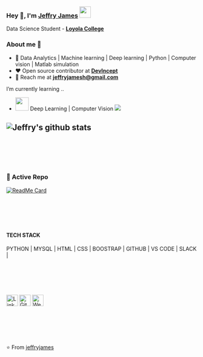 
### Hey 👋, I'm [Jeffry James]() <img src="https://github.com/TheDudeThatCode/TheDudeThatCode/blob/master/Assets/Developer.gif" width="30px">



Data Science Student - **[Loyola College](https://www.loyolacollege.edu/)** 



### About me :eyes:

- :dart: Data Analytics | Machine learning | Deep learning | Python | Computer vision | Matlab simulation   
- :heart: Open source contributor at **[DevIncept](https://devincept.codes/contribute.html)**
- :e-mail: Reach me at  **[jeffryjamesh@gmail.com](jeffryjamesh@gmail.com)**


I’m currently learning ..
- <img src="https://raw.githubusercontent.com/alexnaiman/alexnaiman/master/resources/ml.png" height="35px" /> Deep Learning | Computer Vision <img src="https://gfycat.com/ashamedweightydachshund">

![Jeffry's github stats](https://github-readme-stats.vercel.app/api?username=jeffryjames&show_icons=true&hide_border=true&theme=dracula)
---
<br><br><br><br>

### 👀 Active Repo
[![ReadMe Card](https://github-readme-stats.vercel.app/api/pin/?username=jeffryjames&repo=TensorFlow-Course&theme=radical "TensorFlow-Course")](https://github.com/jeffryjames/TensorFlow-Course)

<br><br><br><br>

#### TECH STACK

PYTHON | MYSQL | HTML | CSS | BOOSTRAP | GITHUB | VS CODE | SLACK |              

<br><br><br><br>
  

 <a href="https://www.linkedin.com/in/jeffryjames/" target="_blank"><img src="https://raw.githubusercontent.com/arturssmirnovs/arturssmirnovs/master/in.png" alt="LinkedIn" width="30"></a> 
 <a href="https://github.com/jeffryjames?tab=repositories" target="_blank"><img src="https://raw.githubusercontent.com/arturssmirnovs/arturssmirnovs/master/git.png" alt="GitHub" width="30"></a> 
<a href="https://jeffryjames.github.io/" target="_blank"><img src="https://raw.githubusercontent.com/arturssmirnovs/arturssmirnovs/master/www.png" alt="Website" width="30"></a>
  



<br><br><br><br>




        

⭐️ From [jeffryjames](https://github.com/jeffryjames)


